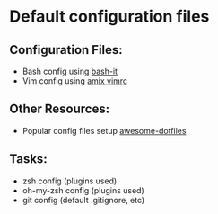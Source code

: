 # Default configuration files

## Configuration Files:
- Bash config using [bash-it](https://github.com/Bash-it/bash-it)
- Vim config using [amix vimrc](https://github.com/amix/vimrc)

## Other Resources:
- Popular config files setup [awesome-dotfiles](https://github.com/webpro/awesome-dotfiles)

## Tasks:
- zsh config (plugins used)
- oh-my-zsh config (plugins used)
- git config (default .gitignore, etc)

